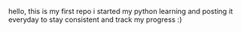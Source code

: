 hello, this is my first repo
i started my python learning and posting it everyday to stay consistent and track my progress :)
